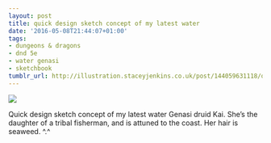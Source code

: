 ```yaml
---
layout: post
title: quick design sketch concept of my latest water
date: '2016-05-08T21:44:07+01:00'
tags:
- dungeons & dragons
- dnd 5e
- water genasi
- sketchbook
tumblr_url: http://illustration.staceyjenkins.co.uk/post/144059631118/quick-design-sketch-concept-of-my-latest-water
---
```

 ![](/tumblr_files/tumblr_o6vlljeIwj1v28ub8o1_640.jpg)  

Quick design sketch concept of my latest water Genasi druid Kai. She’s the daughter of a tribal fisherman, and is attuned to the coast. Her hair is seaweed. ^.^

